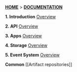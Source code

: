 [**HOME**](Home) > [**DOCUMENTATION**](Documentation)

**1. Introduction**
[Overview](overview)

**2. API**
[Overview](collectors)

**3. Apps**
[Overview](overview-apps)

**4. Storage**
[Overview](overview-storage)

**5. Event System**
[Overview](overview-events)

**Common**
[[Artifact repositories]]
